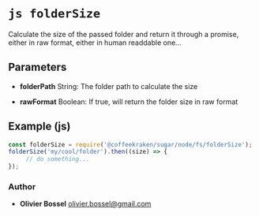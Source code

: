 


<!-- @namespace    sugar.node.fs -->

# ```js folderSize ```


Calculate the size of the passed folder and return it through a promise, either in raw format, either in human readdable one...

## Parameters

- **folderPath**  String: The folder path to calculate the size

- **rawFormat**  Boolean: If true, will return the folder size in raw format



## Example (js)

```js
const folderSize = require('@coffeekraken/sugar/node/fs/folderSize');
folderSize('my/cool/folder').then((size) => {
     // do something...
});
```


### Author
- **Olivier Bossel** <a href="mailto:olivier.bossel@gmail.com">olivier.bossel@gmail.com</a> 



